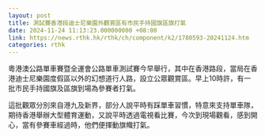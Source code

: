 ```yaml
---
layout: post
title: 測試賽香港段迪士尼樂園外觀賞區有市民手持國旗區旗打氣
date: 2024-11-24 11:13:23.000000000 +08:00
link: https://news.rthk.hk/rthk/ch/component/k2/1780593-20241124.htm
categories: rthk
---
```


粵港澳公路單車賽暨全運會公路單車測試賽今早舉行，其中在香港路段，當局在香港迪士尼樂園度假區以外的幻想道行人路，設立公眾觀賞區。早上10時許，有一批市民手持國旗及區旗到場為參賽者打氣。

這批觀眾分別來自港九及新界，部分人說平時有踩單車習慣，特意來支持單車隊，期待香港舉辦大型體育運動，又說平時透過電視看比賽，今次到現場觀看，感到開心，當有參賽車經過時，他們便揮動旗幟打氣。
